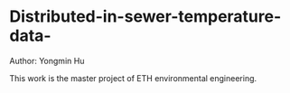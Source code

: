 # Distributed-in-sewer-temperature-data-

Author: Yongmin Hu

This work is the master project of ETH environmental engineering.
